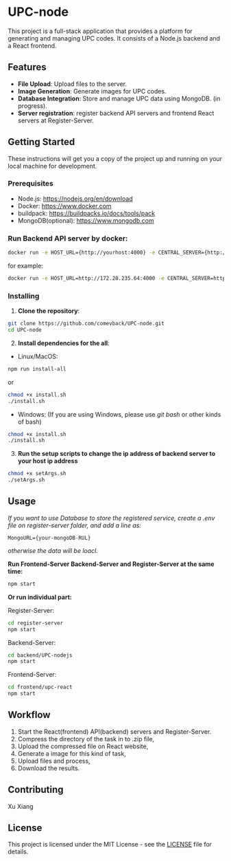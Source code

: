 # UPC-node

This project is a full-stack application that provides a platform for generating and managing UPC codes. It consists of a Node.js backend and a React frontend.

## Features

- **File Upload**: Upload files to the server.
- **Image Generation**: Generate images for UPC codes.
- **Database Integration**: Store and manage UPC data using MongoDB. (in progress).
- **Server registration**: register backend API servers and frontend React servers at Register-Server.


## Getting Started

These instructions will get you a copy of the project up and running on your local machine for development.

### Prerequisites

- Node.js: https://nodejs.org/en/download
- Docker: https://www.docker.com
- buildpack: https://buildpacks.io/docs/tools/pack
- MongoDB(optional): https://www.mongodb.com

### Run Backend API server by docker:

```bash
docker run -e HOST_URL={http://yourhost:4000} -e CENTRAL_SERVER={http://yourcentralserver:8000} -v /var/run/docker.sock:/var/run/docker.sock -p 4000:4000 afterlifexx/upc-api:1.0
```
for example:
```bash
docker run -e HOST_URL=http://172.28.235.64:4000 -e CENTRAL_SERVER=http://172.28.235.225:8000 -v /var/run/docker.sock:/var/run/docker.sock -p 4000:4000 afterlifexx/upc-api:1.0
```

### Installing

1. **Clone the repository**:

```bash
git clone https://github.com/comevback/UPC-node.git
cd UPC-node
```

2. **Install dependencies for the all**:

- Linux/MacOS:
```bash
npm run install-all
```
or
```bash
chmod +x install.sh
./install.sh
```

- Windows:
(If you are using Windows, please use *git bash* or other kinds of bash)
```bash
chmod +x install.sh
./install.sh
```

3. **Run the setup scripts to change the ip address of backend server to your host ip address**
```bash
chmod +x setArgs.sh
./setArgs.sh
```

## Usage

*If you want to use Database to store the registered service, create a .env file on register-server folder, and add a line as:*
```.env
MongoURL={your-mongoDB-RUL}
```

*otherwise the data will be loacl.*

**Run Frontend-Server Backend-Server and Register-Server at the same time:**

```bash
npm start
```

**Or run individual part:**

Register-Server:
```bash
cd register-server
npm start
```

Backend-Server:
```bash
cd backend/UPC-nodejs
npm start
```

Frontend-Server:
```bash
cd frontend/upc-react
npm start
```

## Workflow

1. Start the React(frontend) API(backend) servers and Register-Server.
2. Compress the directory of the task in to .zip file,
3. Upload the compressed file on React website,
4. Generate a image for this kind of task,
5. Upload files and process,
6. Download the results.

## Contributing

Xu Xiang

## License

This project is licensed under the MIT License - see the [LICENSE](LICENSE) file for details.

